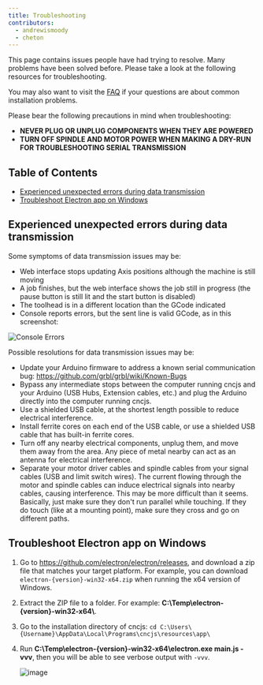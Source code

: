 ```yaml
---
title: Troubleshooting
contributors:
  - andrewismoody
  - cheton
---
```


This page contains issues people have had trying to resolve. Many problems have been solved before. Please take a look at the following resources for troubleshooting.

You may also want to visit the [FAQ](https://cnc.js.org/docs/faq/) if your questions are about common installation problems.

Please bear the following precautions in mind when troubleshooting:
* **NEVER PLUG OR UNPLUG COMPONENTS WHEN THEY ARE POWERED**
* **TURN OFF SPINDLE AND MOTOR POWER WHEN MAKING A DRY-RUN FOR TROUBLESHOOTING SERIAL TRANSMISSION**

## Table of Contents

* [Experienced unexpected errors during data transmission](#experienced-unexpected-errors-during-data-transmission)
* [Troubleshoot Electron app on Windows](#troubleshoot-electron-app-on-windows)

## Experienced unexpected errors during data transmission

Some symptoms of data transmission issues may be:
  - Web interface stops updating Axis positions although the machine is still moving
  - A job finishes, but the web interface shows the job still in progress (the pause button is still lit and the start button is disabled)
  - The toolhead is in a different location than the GCode indicated
  - Console reports errors, but the sent line is valid GCode, as in this screenshot:

![Console Errors](https://cloud.githubusercontent.com/assets/25835568/23258430/387af688-f996-11e6-8de4-f76fdfd8fc28.png)

Possible resolutions for data transmission issues may be:
  - Update your Arduino firmware to address a known serial communication bug: https://github.com/grbl/grbl/wiki/Known-Bugs
  - Bypass any intermediate stops between the computer running cncjs and your Arduino (USB Hubs, Extension cables, etc.) and plug the Arduino directly into the computer running cncjs.
  - Use a shielded USB cable, at the shortest length possible to reduce electrical interference.
  - Install ferrite cores on each end of the USB cable, or use a shielded USB cable that has built-in ferrite cores.
  - Turn off any nearby electrical components, unplug them, and move them away from the area.  Any piece of metal nearby can act as an antenna for electrical interference.
  - Separate your motor driver cables and spindle cables from your signal cables (USB and limit switch wires).  The current flowing through the motor and spindle cables can induce electrical signals into nearby cables, causing interference.  This may be more difficult than it seems.  Basically, just make sure they don't run parallel while touching.  If they do touch (like at a mounting point), make sure they cross and go on different paths.
  
## Troubleshoot Electron app on Windows

1. Go to https://github.com/electron/electron/releases, and download a zip file that matches your target platform. For example, you can download `electron-{version}-win32-x64.zip` when running the x64 version of Windows.
2. Extract the ZIP file to a folder. For example: <b>C:\\Temp\\electron-{version}-win32-x64\\</b>.
3. Go to the installation directory of cncjs: `cd C:\Users\{Username}\AppData\Local\Programs\cncjs\resources\app\`
4. Run <b>C:\\Temp\\electron-{version}-win32-x64\\electron.exe main.js -vvv</b>, then you will be able to see verbose output with `-vvv`.

    ![image](https://cloud.githubusercontent.com/assets/447801/24361796/7c4bc25a-133d-11e7-80f7-07392c175899.png)

